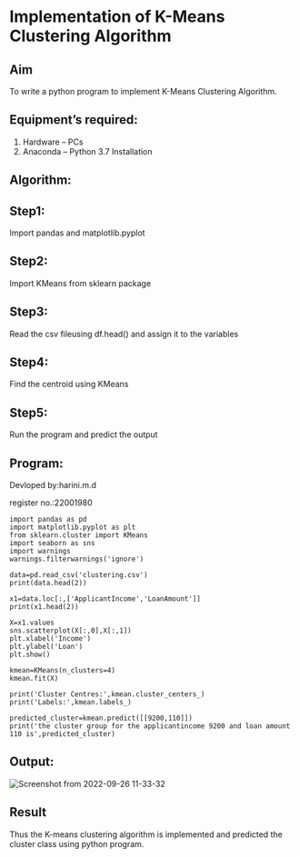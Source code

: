 # Implementation of K-Means Clustering Algorithm
## Aim
To write a python program to implement K-Means Clustering Algorithm.
## Equipment’s required:
1.	Hardware – PCs
2.	Anaconda – Python 3.7 Installation

## Algorithm:
## Step1:
Import pandas and matplotlib.pyplot

## Step2:
Import KMeans from sklearn package

## Step3:
Read the csv fileusing df.head() and assign it to the variables

## Step4:
Find the centroid using KMeans

## Step5:
Run the program and predict the output

## Program:
Devloped by:harini.m.d

register no.:22001980
```
import pandas as pd
import matplotlib.pyplot as plt
from sklearn.cluster import KMeans
import seaborn as sns
import warnings
warnings.filterwarnings('ignore')

data=pd.read_csv('clustering.csv')
print(data.head(2))

x1=data.loc[:,['ApplicantIncome','LoanAmount']]
print(x1.head(2))

X=x1.values
sns.scatterplot(X[:,0],X[:,1])
plt.xlabel('Income')
plt.ylabel('Loan')
plt.show()

kmean=KMeans(n_clusters=4)
kmean.fit(X)

print('Cluster Centres:',kmean.cluster_centers_)
print('Labels:',kmean.labels_)

predicted_cluster=kmean.predict([[9200,110]])
print('the cluster group for the applicantincome 9200 and loan amount 110 is',predicted_cluster)
```
## Output:
![Screenshot from 2022-09-26 11-33-32](https://user-images.githubusercontent.com/113497680/192204365-b27ea223-2ea6-47d7-a18d-83f43bf1c10f.png)

## Result
Thus the K-means clustering algorithm is implemented and predicted the cluster class using python program.
